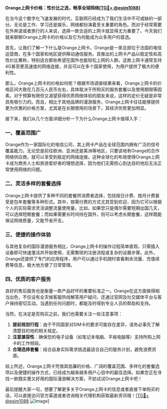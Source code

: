 **Orange上网卡价格：性价比之选，畅享全球网络[[TG💪+ @esim1088](https://t.me/s/esim1088)]**

在当今这个数字化飞速发展的时代，互联网已经成为了我们生活中不可或缺的一部分。无论是工作、学习还是娱乐，网络都扮演着至关重要的角色。而对于经常需要在外奔波或者旅行的人来说，选择一款合适的上网卡就显得尤为重要了。今天我们就来聊聊Orange上网卡的价格以及它为何能成为众多用户的首选。

首先，让我们了解一下什么是Orange上网卡。Orange是一家总部位于法国的电信运营商，在多个国家和地区提供移动通信服务。其推出的上网卡产品以稳定性和高性价比著称，特别适合那些希望在国外也能轻松上网的人群。这款上网卡通常支持4G甚至更高速度的网络连接，并且可以在多个国家使用，为用户提供了极大的便利性。

那么，Orange上网卡的价格如何呢？根据市场调查结果来看，Orange上网卡的价格区间大致在几百元人民币左右，具体取决于所购买的服务套餐以及使用期限等因素。对于预算有限但又渴望获得优质网络体验的朋友来说，这样的定价无疑是非常具有吸引力的。而且，相比于其他品牌的漫游服务，Orange上网卡往往能够提供更为优惠的价格方案，尤其是在长期使用的场景下，其经济优势更加明显。

接下来，我们从几个方面详细分析一下为什么Orange上网卡值得入手：

### **一、覆盖范围广**
Orange作为一家国际化的电信公司，其上网卡产品在全球范围内拥有广泛的信号覆盖能力。无论您是前往欧洲、亚洲还是美洲等地区，只要该地有Orange的合作网络供应商，就可以享受到稳定的网络连接。这种全球化的布局使得Orange上网卡成为商务人士和旅游爱好者的理想选择，因为他们无需担心到达目的地后无法正常使用网络的问题。

### **二、灵活多样的套餐选择**
Orange上网卡提供了多种不同的套餐供消费者选择，包括按日计费、按月计费甚至是包年套餐等多种形式。其中，按需付费的方式尤其受到欢迎，因为它可以根据个人的实际需求灵活调整流量使用量。比如，如果您只是偶尔需要短期出国几天，可以选择短期套餐；而如果需要长时间待在国外，则可以考虑长期套餐，这样既能保证网络质量，又能节省开支。

### **三、便捷的操作体验**
与其他复杂的国际漫游服务相比，Orange上网卡的操作过程简单直观。只需插入设备即可快速激活并开始使用，无需繁琐的注册流程或复杂的设置步骤。此外，Orange还提供了专门的应用程序，用户可以通过手机随时查看剩余流量、充值续费等信息，极大地方便了日常管理。

### **四、优质的客户服务**
良好的售后服务也是衡量一款产品好坏的重要标准之一。Orange在这方面做得相当出色，不仅设有全天候客服热线解答用户疑问，还通过官网及社交媒体平台与客户保持密切互动。当遇到任何问题时，都能及时得到专业人员的帮助和支持。

当然，在决定是否购买之前，我们也需要关注一些注意事项：

1. **提前规划行程**：由于不同国家对SIM卡的要求可能存在差异，请务必事先了解清楚目的地的相关规定。
2. **注意兼容性**：确保您的电子设备（如笔记本电脑、平板电脑等）支持所购上网卡的工作频段。
3. **合理选择套餐**：结合自身实际需求挑选最适合自己的服务计划，避免浪费资源。

综上所述，Orange上网卡凭借其低廉的价格、广阔的覆盖范围、多样化的套餐选项以及便捷的操作方式，已经成为越来越多用户心目中的最佳选择。如果您正在寻找一款既实惠又好用的国际漫游解决方案，不妨试试Orange上网卡吧！

最后提醒大家一句，想要了解更多关于Orange上网卡的信息或者直接下单购买的话，可以直接访问官方渠道或者咨询相关代理机构获取最新资讯哦！[[TG💪+ @esim1088](https://t.me/s/esim1088) ![Image](https://i.postimg.cc/4NQfJmqS/Snipaste-2025-05-13-00-14-12.png)]